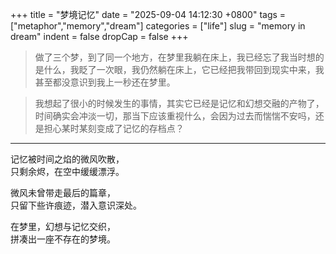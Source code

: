 +++
title = "梦境记忆"
date = "2025-09-04 14:12:30 +0800"
tags = ["metaphor","memory","dream"]
categories = ["life"]
slug = "memory in dream"
indent = false
dropCap = false
+++

> 做了三个梦，到了同一个地方，在梦里我躺在床上，我已经忘了我当时想的是什么，我眨了一次眼，我仍然躺在床上，它已经把我带回到现实中来，我甚至都没意识到我上一秒还在梦里。

> 我想起了很小的时候发生的事情，其实它已经是记忆和幻想交融的产物了，时间确实会冲淡一切，那当下应该重视什么，会因为过去而惴惴不安吗，还是担心某时某刻变成了记忆的存档点？

---
记忆被时间之焰的微风吹散，  
只剩余烬，在空中缓缓漂浮。  

微风未曾带走最后的篇章，  
只留下些许痕迹，潜入意识深处。  

在梦里，幻想与记忆交织，  
拼凑出一座不存在的梦境。  


